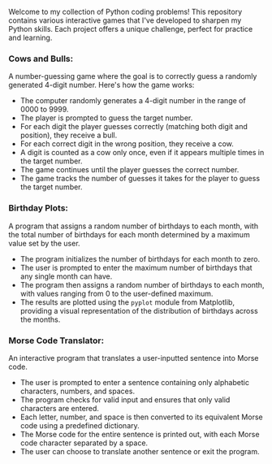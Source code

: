 Welcome to my collection of Python coding problems! This repository contains various interactive games that I've developed to sharpen my Python skills. Each project offers a unique challenge, perfect for practice and learning.

### Cows and Bulls:
A number-guessing game where the goal is to correctly guess a randomly generated 4-digit number. Here's how the game works:
- The computer randomly generates a 4-digit number in the range of 0000 to 9999.
- The player is prompted to guess the target number.
- For each digit the player guesses correctly (matching both digit and position), they receive a bull.
- For each correct digit in the wrong position, they receive a cow.
- A digit is counted as a cow only once, even if it appears multiple times in the target number.
- The game continues until the player guesses the correct number.
- The game tracks the number of guesses it takes for the player to guess the target number.

### Birthday Plots:
A program that assigns a random number of birthdays to each month, with the total number of birthdays for each month determined by a maximum value set by the user.
- The program initializes the number of birthdays for each month to zero.
- The user is prompted to enter the maximum number of birthdays that any single month can have.
- The program then assigns a random number of birthdays to each month, with values ranging from 0 to the user-defined maximum.
- The results are plotted using the `pyplot` module from Matplotlib, providing a visual representation of the distribution of birthdays across the months.

### Morse Code Translator:
An interactive program that translates a user-inputted sentence into Morse code.
- The user is prompted to enter a sentence containing only alphabetic characters, numbers, and spaces.
- The program checks for valid input and ensures that only valid characters are entered.
- Each letter, number, and space is then converted to its equivalent Morse code using a predefined dictionary.
- The Morse code for the entire sentence is printed out, with each Morse code character separated by a space.
- The user can choose to translate another sentence or exit the program.

